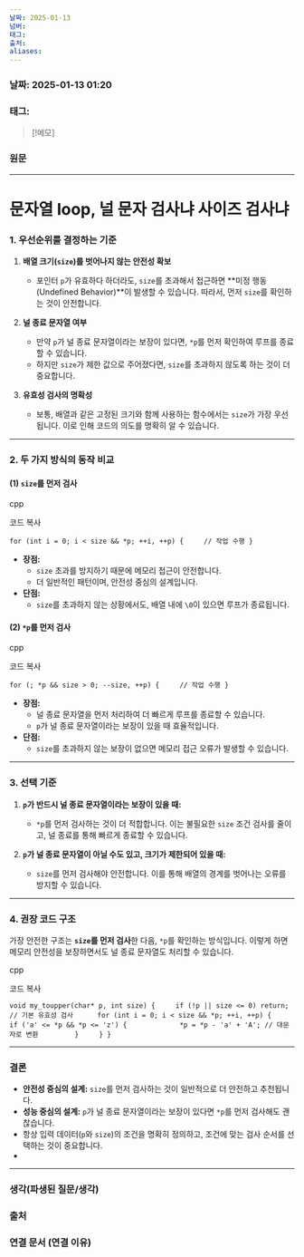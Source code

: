 ```yaml
---
날짜: 2025-01-13
넘버: 
태그: 
출처: 
aliases:
---
```

### 날짜:  2025-01-13 01:20

### 태그:

>[!메모]
>

### 원문
---
# 문자열 loop, 널 문자 검사냐 사이즈 검사냐
### **1. 우선순위를 결정하는 기준**

1. **배열 크기(`size`)를 벗어나지 않는 안전성 확보**
    
    - 포인터 `p`가 유효하다 하더라도, `size`를 초과해서 접근하면 **미정 행동(Undefined Behavior)**이 발생할 수 있습니다. 따라서, 먼저 `size`를 확인하는 것이 안전합니다.
2. **널 종료 문자열 여부**
    
    - 만약 `p`가 널 종료 문자열이라는 보장이 있다면, `*p`를 먼저 확인하여 루프를 종료할 수 있습니다.
    - 하지만 `size`가 제한 값으로 주어졌다면, `size`를 초과하지 않도록 하는 것이 더 중요합니다.
3. **유효성 검사의 명확성**
    
    - 보통, 배열과 같은 고정된 크기와 함께 사용하는 함수에서는 `size`가 가장 우선됩니다. 이로 인해 코드의 의도를 명확히 알 수 있습니다.

---

### **2. 두 가지 방식의 동작 비교**

#### **(1) `size`를 먼저 검사**

cpp

코드 복사

`for (int i = 0; i < size && *p; ++i, ++p) {     // 작업 수행 }`

- **장점:**
    - `size` 초과를 방지하기 때문에 메모리 접근이 안전합니다.
    - 더 일반적인 패턴이며, 안전성 중심의 설계입니다.
- **단점:**
    - `size`를 초과하지 않는 상황에서도, 배열 내에 `\0`이 있으면 루프가 종료됩니다.

#### **(2) `*p`를 먼저 검사**

cpp

코드 복사

`for (; *p && size > 0; --size, ++p) {     // 작업 수행 }`

- **장점:**
    - 널 종료 문자열을 먼저 처리하여 더 빠르게 루프를 종료할 수 있습니다.
    - `p`가 널 종료 문자열이라는 보장이 있을 때 효율적입니다.
- **단점:**
    - `size`를 초과하지 않는 보장이 없으면 메모리 접근 오류가 발생할 수 있습니다.

---

### **3. 선택 기준**

1. **`p`가 반드시 널 종료 문자열이라는 보장이 있을 때:**
    
    - `*p`를 먼저 검사하는 것이 더 적합합니다. 이는 불필요한 `size` 조건 검사를 줄이고, 널 종료를 통해 빠르게 종료할 수 있습니다.
2. **`p`가 널 종료 문자열이 아닐 수도 있고, 크기가 제한되어 있을 때:**
    
    - `size`를 먼저 검사해야 안전합니다. 이를 통해 배열의 경계를 벗어나는 오류를 방지할 수 있습니다.

---

### **4. 권장 코드 구조**

가장 안전한 구조는 **`size`를 먼저 검사**한 다음, `*p`를 확인하는 방식입니다. 이렇게 하면 메모리 안전성을 보장하면서도 널 종료 문자열도 처리할 수 있습니다.

cpp

코드 복사

`void my_toupper(char* p, int size) {     if (!p || size <= 0) return; // 기본 유효성 검사      for (int i = 0; i < size && *p; ++i, ++p) {         if ('a' <= *p && *p <= 'z') {             *p = *p - 'a' + 'A'; // 대문자로 변환         }     } }`

---

### **결론**

- **안전성 중심의 설계:** `size`를 먼저 검사하는 것이 일반적으로 더 안전하고 추천됩니다.
- **성능 중심의 설계:** `p`가 널 종료 문자열이라는 보장이 있다면 `*p`를 먼저 검사해도 괜찮습니다.
- 항상 입력 데이터(`p`와 `size`)의 조건을 명확히 정의하고, 조건에 맞는 검사 순서를 선택하는 것이 중요합니다.
- 
---
### 생각(파생된 질문/생각)

### 출처

### 연결 문서 (연결 이유)
